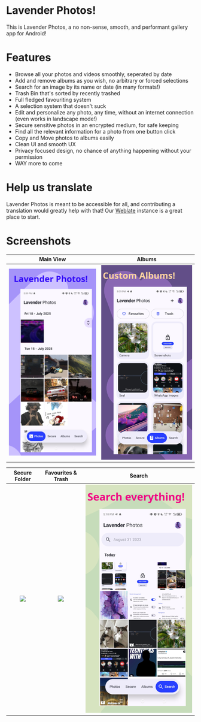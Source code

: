 # Lavender Photos!
This is Lavender Photos, a no non-sense, smooth, and performant gallery app for Android!

# Features
- Browse all your photos and videos smoothly, seperated by date
- Add and remove albums as you wish, no arbitrary or forced selections
- Search for an image by its name or date (in many formats!)
- Trash Bin that's sorted by recently trashed
- Full fledged favouriting system
- A selection system that doesn't suck
- Edit and personalize any photo, any time, without an internet connection (even works in landscape mode!)
- Secure sensitive photos in an encrypted medium, for safe keeping
- Find all the relevant information for a photo from one button click
- Copy and Move photos to albums easily
- Clean UI and smooth UX
- Privacy focused design, no chance of anything happening without your permission
- WAY more to come

# Help us translate
Lavender Photos is meant to be accessible for all, and contributing a translation would greatly help with that!
Our [Weblate](https://hosted.weblate.org/projects/lavender-photos/) instance is a great place to start.

# Screenshots
  Main View                 |  Albums                   |
:--------------------------:|:-------------------------:|
![](/assets/images/main.png)|![](/assets/images/albums.png)

  Secure Folder            |  Favourites & Trash       |  Search                  |
:-------------------------:|:-------------------------:|:-------------------------:
  ![](/assets/images/locked.png)|![](/assets/images/favtrash.png)|![](/assets/images/search.png)
